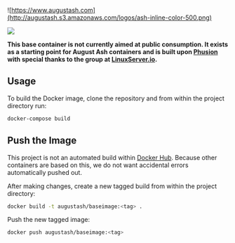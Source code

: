 ![https://www.augustash.com](http://augustash.s3.amazonaws.com/logos/ash-inline-color-500.png)

[![](https://badge.imagelayers.io/augustash/baseimage:latest.svg)](https://imagelayers.io/?images=augustash/baseimage:latest 'Get your own badge on imagelayers.io')

**This base container is not currently aimed at public consumption. It exists as a starting point for August Ash containers and is built upon [Phusion](http://phusion.github.io/baseimage-docker/) with special thanks to the group at [LinuxServer.io](http://linuxserver.io/).**

## Usage

To build the Docker image, clone the repository and from within the project directory run:

```bash
docker-compose build
```

## Push the Image

This project is not an automated build within [Docker Hub](https://hub.docker.com). Because other containers are based on this, we do not want accidental errors automatically pushed out.

After making changes, create a new tagged build from within the project directory:

```bash
docker build -t augustash/baseimage:<tag> .
```

Push the new tagged image:

```bash
docker push augustash/baseimage:<tag>
```
